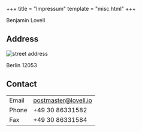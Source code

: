 +++
title = "Impressum"
template = "misc.html"
+++

Benjamin Lovell

## Address

![street address](/schoenhauser_allee_123.jpg)

Berlin 12053

## Contact
| | |
|----|----|
|Email| postmaster@lovell.io |
|Phone| +49 30 86331582|
|Fax| +49 30 86331584|

